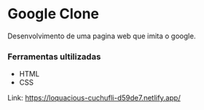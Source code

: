 # Google Clone

Desenvolvimento de uma pagina web que imita o google.

### Ferramentas ultilizadas

- HTML
- CSS

Link: https://loquacious-cuchufli-d59de7.netlify.app/